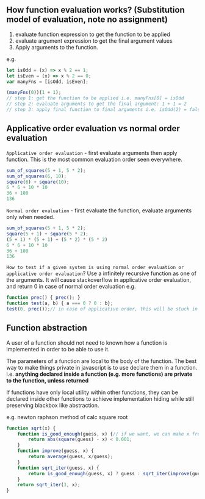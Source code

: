 


## How function evaluation works? (Substitution model of evaluation, note no assignment)

1. evaluate function expression to get the function to be applied
2. evaluate argument expression to get the final argument values
3. Apply arguments to the function.

e.g.
```js
let isOdd = (x) => x % 2 == 1;
let isEven = (x) => x % 2 == 0;
var manyFns = [isOdd, isEven];

(manyFns(0))(1 + 1); 
// step 1: get the function to be applied i.e. manyFns[0] = isOdd
// step 2: evaluate arguments to get the final argument: 1 + 1 = 2
// step 3: apply final function to final arguments i.e. isOdd(2) = false
```

## Applicative order evaluation vs normal order evaluation

`Applicative order evaluation` - first evaluate arguments then apply function.
This is the most common evaluation order seen everywhere.
```js
sum_of_squares(5 + 1, 5 * 2);
sum_of_squares(6, 10);
square(6) + square(10);
6 * 6 + 10 * 10
36 + 100
136
```

`Normal order evaluation` - first evaluate the function, evaluate arguments only when needed.
```js
sum_of_squares(5 + 1, 5 * 2);
square(5 + 1) + square(5 * 2);
(5 + 1) * (5 + 1) + (5 * 2) * (5 * 2)
6 * 6 + 10 * 10
36 + 100
136
```

`How to test if a given system is using normal order evaluation or applicative order evaluation`?
Use a infinitely recursive function as one of the arguments. 
It will cause stackoverflow in applicative order evaluation, 
and return 0 in case of normal order evaluation
e.g.
```js
function prec() { prec(); }
function test(a, b) { a === 0 ? 0 : b};
test(0, prec());// in case of applicative order, this will be stuck in infinite loop of prec
```

## Function abstraction

A user of a function should not need to known how a function is implemented in order to be able to use it.

The parameters of a function are local to the body of the function. The best way to make things private in javascript is to use declare them in a function. i.e. **anything declared inside a function (e.g. more functions) are private to the function, unless returned**

If functions have only local utility within other functions, they can be declared inside other functions to achieve implementation hiding while still preserving blackbox like abstraction.

e.g. newton raphson method of calc square root 
```js
function sqrt(x) {
    function is_good_enough(guess, x) {// if we want, we can make x free
        return abs(square(guess) - x) < 0.001;
    }
    function improve(guess, x) {
        return average(guess, x/guess);
    }
    function sqrt_iter(guess, x) {
        return is_good_enough(guess, x) ? guess : sqrt_iter(improve(guess, x), x);
    }
    return sqrt_iter(1, x);
}
```

